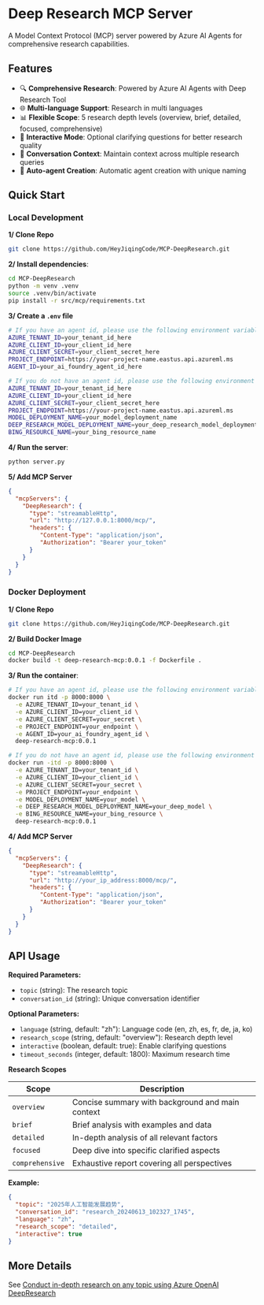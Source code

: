 # Deep Research MCP Server

A Model Context Protocol (MCP) server powered by Azure AI Agents for comprehensive research capabilities.

## Features

- 🔍 **Comprehensive Research**: Powered by Azure AI Agents with Deep Research Tool
- 🌐 **Multi-language Support**: Research in multi languages
- 📊 **Flexible Scope**: 5 research depth levels (overview, brief, detailed, focused, comprehensive)
- 💬 **Interactive Mode**: Optional clarifying questions for better research quality
- 🔄 **Conversation Context**: Maintain context across multiple research queries
- 🚀 **Auto-agent Creation**: Automatic agent creation with unique naming

## Quick Start

### Local Development

**1/ Clone Repo**
```bash
git clone https://github.com/HeyJiqingCode/MCP-DeepResearch.git
```

**2/ Install dependencies**:
```bash
cd MCP-DeepResearch
python -m venv .venv
source .venv/bin/activate
pip install -r src/mcp/requirements.txt
```
**3/ Create a `.env` file**
```bash
# If you have an agent id, please use the following environment variables.
AZURE_TENANT_ID=your_tenant_id_here
AZURE_CLIENT_ID=your_client_id_here
AZURE_CLIENT_SECRET=your_client_secret_here
PROJECT_ENDPOINT=https://your-project-name.eastus.api.azureml.ms
AGENT_ID=your_ai_foundry_agent_id_here

# If you do not have an agent id, please use the following environment variables.
AZURE_TENANT_ID=your_tenant_id_here
AZURE_CLIENT_ID=your_client_id_here
AZURE_CLIENT_SECRET=your_client_secret_here
PROJECT_ENDPOINT=https://your-project-name.eastus.api.azureml.ms
MODEL_DEPLOYMENT_NAME=your_model_deployment_name
DEEP_RESEARCH_MODEL_DEPLOYMENT_NAME=your_deep_research_model_deployment_name
BING_RESOURCE_NAME=your_bing_resource_name
```

**4/ Run the server**:
```bash
python server.py
```

**5/ Add MCP Server**
```json
{
  "mcpServers": {
    "DeepResearch": {
      "type": "streamableHttp",
      "url": "http://127.0.0.1:8000/mcp/",
      "headers": {
         "Content-Type": "application/json",
         "Authorization": "Bearer your_token"
      }
    }
  }
}
```

### Docker Deployment

**1/ Clone Repo**
```bash
git clone https://github.com/HeyJiqingCode/MCP-DeepResearch.git
```

**2/ Build Docker Image**
```bash
cd MCP-DeepResearch
docker build -t deep-research-mcp:0.0.1 -f Dockerfile .
```

**3/ Run the container**:
```bash
# If you have an agent id, please use the following environment variables.
docker run itd -p 8000:8000 \
  -e AZURE_TENANT_ID=your_tenant_id \
  -e AZURE_CLIENT_ID=your_client_id \
  -e AZURE_CLIENT_SECRET=your_secret \
  -e PROJECT_ENDPOINT=your_endpoint \
  -e AGENT_ID=your_ai_foundry_agent_id \
  deep-research-mcp:0.0.1

# If you do not have an agent id, please use the following environment variables.
docker run -itd -p 8000:8000 \
  -e AZURE_TENANT_ID=your_tenant_id \
  -e AZURE_CLIENT_ID=your_client_id \
  -e AZURE_CLIENT_SECRET=your_secret \
  -e PROJECT_ENDPOINT=your_endpoint \
  -e MODEL_DEPLOYMENT_NAME=your_model \
  -e DEEP_RESEARCH_MODEL_DEPLOYMENT_NAME=your_deep_model \
  -e BING_RESOURCE_NAME=your_bing_resource \
  deep-research-mcp:0.0.1
```
**4/ Add MCP Server**
```json
{
  "mcpServers": {
    "DeepResearch": {
      "type": "streamableHttp",
      "url": "http://your_ip_address:8000/mcp/",
      "headers": {
         "Content-Type": "application/json",
         "Authorization": "Bearer your_token"
      }
    }
  }
}
```

## API Usage

**Required Parameters:**
- `topic` (string): The research topic
- `conversation_id` (string): Unique conversation identifier

**Optional Parameters:**
- `language` (string, default: "zh"): Language code (en, zh, es, fr, de, ja, ko)
- `research_scope` (string, default: "overview"): Research depth level
- `interactive` (boolean, default: true): Enable clarifying questions
- `timeout_seconds` (integer, default: 1800): Maximum research time

**Research Scopes**

| Scope | Description |
|-------|-------------|
| `overview` | Concise summary with background and main context |
| `brief` | Brief analysis with examples and data |
| `detailed` | In-depth analysis of all relevant factors |
| `focused` | Deep dive into specific clarified aspects |
| `comprehensive` | Exhaustive report covering all perspectives |

**Example:**
```json
{
  "topic": "2025年人工智能发展趋势",
  "conversation_id": "research_20240613_102327_1745",
  "language": "zh",
  "research_scope": "detailed",
  "interactive": true
}
```

## More Details

See [Conduct in-depth research on any topic using Azure OpenAI DeepResearch](https://heyjiqing.notion.site/Conduct-in-depth-research-with-Azure-OpenAI-DeepResearch-23ede7b6e4e880f8b8e4fd9f8e04026a)